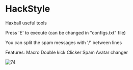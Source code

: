 # HackStyle
Haxball useful tools

Press 'E' to execute (can be changed in "configs.txt" file)

You can split the spam messages with '/' between lines

Features:
Macro
Double kick
Clicker
Spam
Avatar changer

![74](https://user-images.githubusercontent.com/37410028/49618902-f38ee500-f9c2-11e8-8f43-2461f64c9024.png)
